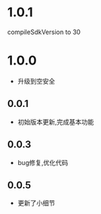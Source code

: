 # 1.0.1
 compileSdkVersion to 30

# 1.0.0
* 升级到空安全

## 0.0.1

* 初始版本更新,完成基本功能

## 0.0.3

* bug修复,优化代码

## 0.0.5

 * 更新了小细节